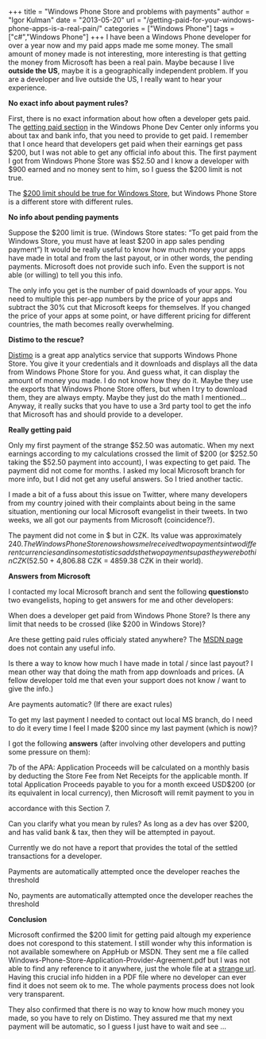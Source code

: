 +++
title = "Windows Phone Store and problems with payments"
author = "Igor Kulman"
date = "2013-05-20"
url = "/getting-paid-for-your-windows-phone-apps-is-a-real-pain/"
categories = ["Windows Phone"]
tags = ["c#","Windows Phone"]
+++
I have been a Windows Phone developer for over a year now and my paid apps made me some money. The small amount of money made is not interesting, more interesting is that getting the money from Microsoft has been a real pain. Maybe because I live **outside the US**, maybe it is a geographically independent problem. If you are a developer and live outside the US, I really want to hear your experience.

**No exact info about payment rules?**

First, there is no exact information about how often a developer gets paid. The [getting paid section][1] in the Windows Phone Dev Center only informs you about tax and bank info, that you need to provide to get paid. I remember that I once heard that developers get paid when their earnings get pass $200, but I was not able to get any official info about this. The first payment I got from Windows Phone Store was $52.50 and I know a developer with $900 earned and no money sent to him, so I guess the $200 limit is not true.

The [$200 limit should be true for Windows Store][2], but Windows Phone Store is a different store with different rules.

<!--more-->

**No info about pending payments**

Suppose the $200 limit is true. (Windows Store states: &#8220;To get paid from the Windows Store, you must have at least $200 in app sales pending payment&#8221;) It would be really useful to know how much money your apps have made in total and from the last payout, or in other words, the pending payments. Microsoft does not provide such info. Even the support is not able (or willing) to tell you this info.

The only info you get is the number of paid downloads of your apps. You need to multiple this per-app numbers by the price of your apps and subtract the 30% cut that Microsoft keeps for themselves. If you changed the price of your apps at some point, or have different pricing for different countries, the math becomes really overwhelming.

**Distimo to the rescue?**

[Distimo][3] is a great app analytics service that supports Windows Phone Store. You give it your credentials and it downloads and displays all the data from Windows Phone Store for you. And guess what, it can display the amount of money you made. I do not know how they do it. Maybe they use the exports that Windows Phone Store offers, but when I try to download them, they are always empty. Maybe they just do the math I mentioned&#8230; Anyway, it really sucks that you have to use a 3rd party tool to get the info that Microsoft has and should provide to a developer.

**Really getting paid**

Only my first payment of the strange $52.50 was automatic. When my next earnings according to my calculations crossed the limit of $200 (or $252.50 taking the $52.50 payment into account), I was expecting to get paid. The payment did not come for months. I asked my local Microsoft branch for more info, but I did not get any useful answers. So I tried another tactic.

I made a bit of a fuss about this issue on Twitter, where many developers from my country joined with their complaints about being in the same situation, mentioning our local Microsoft evangelist in their tweets. In two weeks, we all got our payments from Microsoft (coincidence?).

The payment did not come in $ but in CZK. Its value was approximately $240. The Windows Phone Store now shows me I received two payments in two different currencies and in some statistics adds the two payments up as they were both in CZK ($52.50 + 4,806.88 CZK = 4859.38 CZK in their world).

**Answers from Microsoft**

I contacted my local Microsoft branch and sent the following **questions**to two evangelists, hoping to get answers for me and other developers:

When does a developer get paid from Windows Phone Store? Is there any limit that needs to be crossed (like $200 in Windows Store)?

Are these getting paid rules officialy stated anywhere? The [MSDN page][1] does not contain any useful info.

Is there a way to know how much I have made in total / since last payout? I mean other way that doing the math from app downloads and prices. (A fellow developer told me that even your support does not know / want to give the info.)

Are payments automatic? (If there are exact rules)

To get my last payment I needed to contact out local MS branch, do I need to do it every time I feel I made $200 since my last payment (which is now)? 

I got the following **answers** (after involving other developers and putting some pressure on them):

7b of the APA: Application Proceeds will be calculated on a monthly basis by deducting the Store Fee from Net Receipts for the applicable month. If total Application Proceeds payable to you for a month exceed USD$200 (or its equivalent in local currency), then Microsoft will remit payment to you in
  
accordance with this Section 7.

Can you clarify what you mean by rules? As long as a dev has over $200, and has valid bank & tax, then they will be attempted in payout.

Currently we do not have a report that provides the total of the settled transactions for a developer.

Payments are automatically attempted once the developer reaches the threshold

No, payments are automatically attempted once the developer reaches the threshold

**Conclusion**

Microsoft confirmed the $200 limit for getting paid altough my experience does not corespond to this statement. I still wonder why this information is not available somewhere on AppHub or MSDN. They sent me a file called Windows-Phone-Store-Application-Provider-Agreement.pdf but I was not able to find any reference to it anywhere, just the whole file at a [strange url][4]. Having this crucial info hidden in a PDF file where no developer can ever find it does not seem ok to me. The whole payments process does not look very transparent. 

They also confirmed that there is no way to know how much money you made, so you have to rely on Distimo. They assured me that my next payment will be automatic, so I guess I just have to wait and see &#8230;

 [1]: http://msdn.microsoft.com/en-us/library/windowsphone/help/jj206722(v=vs.105).aspx
 [2]: http://msdn.microsoft.com/en-us/library/windows/apps/jj193593.aspx
 [3]: http://www.distimo.com/
 [4]: http://cmsresources.windowsphone.com/devcenter/en-us/legal/Windows-Phone-Store-Application-Provider-Agreement.pdf
